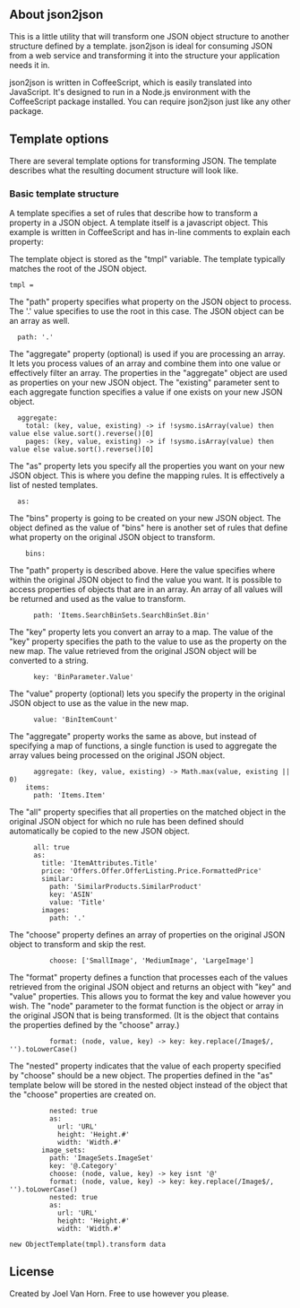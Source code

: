 
## About json2json

This is a little utility that will transform one JSON object structure to another structure defined by a template. 
json2json is ideal for consuming JSON from a web service and transforming it into the structure your application needs it in. 

json2json is written in CoffeeScript, which is easily translated into JavaScript. 
It's designed to run in a Node.js environment with the CoffeeScript package installed. 
You can require json2json just like any other package. 

## Template options

There are several template options for transforming JSON. 
The template describes what the resulting document structure will look like. 

### Basic template structure

A template specifies a set of rules that describe how to transform a property in a JSON object. 
A template itself is a javascript object. 
This example is written in CoffeeScript and has in-line comments to explain each property: 

The template object is stored as the "tmpl" variable. 
The template typically matches the root of the JSON object. 

    tmpl = 
    
The "path" property specifies what property on the JSON object to process. 
The '.' value specifies to use the root in this case. 
The JSON object can be an array as well. 

      path: '.' 
      
The "aggregate" property (optional) is used if you are processing an array. 
It lets you process values of an array and combine them into one value or effectively filter an array. 
The properties in the "aggregate" object are used as properties on your new JSON object. 
The "existing" parameter sent to each aggregate function specifies a value if one exists on your new JSON object. 

      aggregate:  
        total: (key, value, existing) -> if !sysmo.isArray(value) then value else value.sort().reverse()[0] 
        pages: (key, value, existing) -> if !sysmo.isArray(value) then value else value.sort().reverse()[0] 

The "as" property lets you specify all the properties you want on your new JSON object. 
This is where you define the mapping rules. 
It is effectively a list of nested templates. 

      as: 

The "bins" property is going to be created on your new JSON object. 
The object defined as the value of "bins" here is another set of rules that define what property 
on the original JSON object to transform. 

        bins:  

The "path" property is described above. 
Here the value specifies where within the original JSON object to find the value you want. 
It is possible to access properties of objects that are in an array. 
An array of all values will be returned and used as the value to transform. 

          path: 'Items.SearchBinSets.SearchBinSet.Bin' 

The "key" property lets you convert an array to a map. 
The value of the "key" property specifies the path to the value to use as the property on the new map. 
The value retrieved from the original JSON object will be converted to a string. 

          key: 'BinParameter.Value' 

The "value" property (optional) lets you specify the property in the original JSON object to use as the value in the new map. 

          value: 'BinItemCount' 

The "aggregate" property works the same as above, but instead of specifying a map of functions, 
a single function is used to aggregate the array values being processed on the original JSON object.

          aggregate: (key, value, existing) -> Math.max(value, existing || 0) 
        items:  
          path: 'Items.Item' 

The "all" property specifies that all properties on the matched object in the original JSON object for which 
no rule has been defined should automatically be copied to the new JSON object.

          all: true 
          as: 
            title: 'ItemAttributes.Title' 
            price: 'Offers.Offer.OfferListing.Price.FormattedPrice' 
            similar: 
              path: 'SimilarProducts.SimilarProduct' 
              key: 'ASIN' 
              value: 'Title' 
            images: 
              path: '.' 

The "choose" property defines an array of properties on the original JSON object to transform and skip the rest. 

              choose: ['SmallImage', 'MediumImage', 'LargeImage'] 

The "format" property defines a function that processes each of the values retrieved from the original JSON object 
and returns an object with "key" and "value" properties. 
This allows you to format the key and value however you wish. 
The "node" parameter to the format function is the object or array in the original JSON that is being transformed. 
(It is the object that contains the properties defined by the "choose" array.)

              format: (node, value, key) -> key: key.replace(/Image$/, '').toLowerCase() 

The "nested" property indicates that the value of each property specified by "choose" should be a new object. 
The properties defined in the "as" template below will be stored in the nested object instead of the object that the 
"choose" properties are created on.

              nested: true 
              as: 
                url: 'URL' 
                height: 'Height.#'  
                width: 'Width.#' 
            image_sets: 
              path: 'ImageSets.ImageSet' 
              key: '@.Category' 
              choose: (node, value, key) -> key isnt '@' 
              format: (node, value, key) -> key: key.replace(/Image$/, '').toLowerCase() 
              nested: true 
              as: 
                url: 'URL' 
                height: 'Height.#' 
                width: 'Width.#' 
    
    new ObjectTemplate(tmpl).transform data 

## License

Created by Joel Van Horn. Free to use however you please.